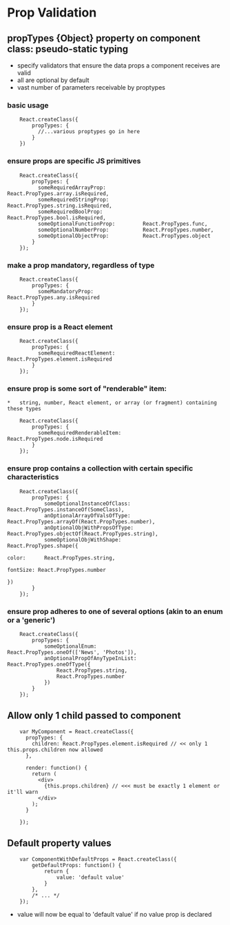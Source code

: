Prop Validation
===============

propTypes {Object} property on component class: pseudo-static typing
--------------------------------------------------------------------

*   specify validators that ensure the data props a component receives are valid
*   all are optional by default
*   vast number of parameters receivable by proptypes

### basic usage
		React.createClass({
			propTypes: {
			  //...various proptypes go in here
			}
		})

### ensure props are specific JS primitives

		React.createClass({
			propTypes: {
			  someRequiredArrayProp: 				React.PropTypes.array.isRequired,
			  someRequiredStringProp: 			React.PropTypes.string.isRequired,
			  someRequiredBoolProp: 				React.PropTypes.bool.isRequired,
			  someOptionalFunctionProp: 		React.PropTypes.func,
			  someOptionalNumberProp: 			React.PropTypes.number,
			  someOptionalObjectProp: 			React.PropTypes.object
			}
		});

### make a prop mandatory, regardless of type

		React.createClass({
			propTypes: {
			  someMandatoryProp: 						React.PropTypes.any.isRequired
			}
		});

### ensure prop is a React element

		React.createClass({
			propTypes: {
			  someRequiredReactElement: 		React.PropTypes.element.isRequired
			}
		});

### ensure prop is some sort of "renderable" item: 
    *   string, number, React element, or array (or fragment) containing these types

		React.createClass({
			propTypes: {
			  someRequiredRenderableItem: 	React.PropTypes.node.isRequired
			}
		});

### ensure prop contains a collection with certain specific characteristics

		React.createClass({
			propTypes: {
				someOptionalInstanceOfClass:	React.PropTypes.instanceOf(SomeClass),
				anOptionalArrayOfValsOfType:	React.PropTypes.arrayOf(React.PropTypes.number),
				anOptionalObjWithPropsOfType:	React.PropTypes.objectOf(React.PropTypes.string),
				someOptionalObjWithShape:			React.PropTypes.shape({
																				color: 		React.PropTypes.string,
																				fontSize: React.PropTypes.number
																			})
			}
		});


### ensure prop adheres to one of several options (akin to an enum or a 'generic')

		React.createClass({
			propTypes: {
				someOptionalEnum: 							React.PropTypes.oneOf(['News', 'Photos']),
				anOptionalPropOfAnyTypeInList:	React.PropTypes.oneOfType({
					React.PropTypes.string,
					React.PropTypes.number
				})
			}
		});


Allow only 1 child passed to component
--------------------------------------

		var MyComponent = React.createClass({
		  propTypes: {
		    children: React.PropTypes.element.isRequired // << only 1 this.props.children now allowed
		  },

		  render: function() {
		    return (
		      <div>
		        {this.props.children} // <<< must be exactly 1 element or it'll warn
		      </div>
		    );
		  }

		});


Default property values
-----------------------

		var ComponentWithDefaultProps = React.createClass({
			getDefaultProps: function() {
				return {
					value: 'default value'
				}
			},
			/* ... */
		});

*   value will now be equal to 'default value' if no value prop is declared